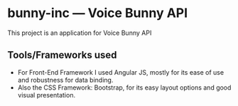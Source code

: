# bunny-inc — Voice Bunny API

This project is an application for Voice Bunny API

## Tools/Frameworks used

* For Front-End Framework I used Angular JS, mostly for its ease of use and robustness for data binding.
* Also the CSS Framework: Bootstrap, for its easy layout options and good visual presentation.
